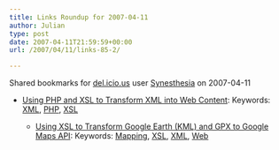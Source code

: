 ```yaml
---
title: Links Roundup for 2007-04-11
author: Julian
type: post
date: 2007-04-11T21:59:59+00:00
url: /2007/04/11/links-85-2/

---
```

Shared bookmarks for [del.icio.us][1] user  [Synesthesia][2] on 2007-04-11

  * [Using PHP and XSL to Transform XML into Web Content][3]: 
    Keywords: [XML][4], [PHP][5], [XSL][6]</li> 
    
      * [Using XSL to Transform Google Earth (KML) and GPX to Google Maps API][7]: 
        Keywords: [Mapping][8], [XSL][6], [XML][4], [Web][9]</li> </ul>

 [1]: https://del.icio.us/
 [2]: https://del.icio.us/synesthesia
 [3]: https://devzone.zend.com/node/view/id/1302 "https://devzone.zend.com/node/view/id/1302"
 [4]: https://del.icio.us/synesthesia/XML
 [5]: https://del.icio.us/synesthesia/PHP
 [6]: https://del.icio.us/synesthesia/XSL
 [7]: https://cse-mjmcl.cse.bris.ac.uk/blog/2005/07/26/1122414882406.html "https://cse-mjmcl.cse.bris.ac.uk/blog/2005/07/26/1122414882406.html"
 [8]: https://del.icio.us/synesthesia/Mapping
 [9]: https://del.icio.us/synesthesia/Web